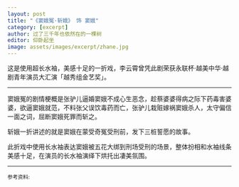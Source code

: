 ```yaml
---
layout: post
title: "《窦娥冤·斩娥》 饰 窦娥"
category: [excerpt]
author: 过了三千年也依然在的一棵树
editor: 仰卧起坐
image: assets/images/excerpt/zhane.jpg
---
```


这是使用超长水袖，美感十足的一折戏，李云霄曾凭此剧荣获永联杯·越美中华·越剧青年演员大汇演「越秀组金艺奖」。

---

窦娥冤的剧情梗概是张驴儿逼婚窦娥不成心生恶念，趁蔡婆婆得病之际下药毒害婆婆，欲逼窦娥就范，不料张父误饮毒药而亡，张驴儿栽赃嫁祸窦娥杀人，太守偏信一面之词，屈断窦娥死罪而斩之。

斩娥一折讲述的就是窦娥在蒙受奇冤受刑前，发下三桩誓愿的故事。

此折戏中使用长水袖表达窦娥被五花大绑到刑场受刑的场景，整体扮相和水袖线条美感十足，在演员的长水袖演绎下烘托出凄美氛围。


---
<p>
<small>
参考资料: <br />
</small>
</p>
